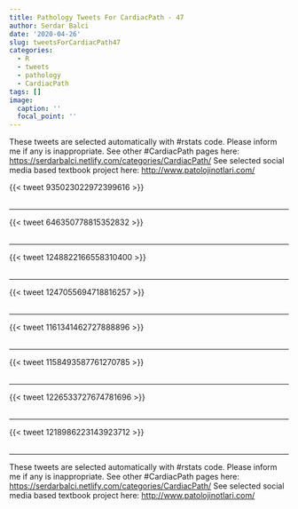 ```yaml
---
title: Pathology Tweets For CardiacPath - 47
author: Serdar Balci
date: '2020-04-26'
slug: tweetsForCardiacPath47
categories:
  - R
  - tweets
  - pathology
  - CardiacPath
tags: []
image:
  caption: ''
  focal_point: ''
---
```



These tweets are selected automatically with #rstats code. Please inform me if any is inappropriate.
See other #CardiacPath pages here: https://serdarbalci.netlify.com/categories/CardiacPath/ 
See selected social media based textbook project here: http://www.patolojinotlari.com/

{{< tweet 935023022972399616 >}}
<br>
<br>
<hr>
{{< tweet 646350778815352832 >}}
<br>
<br>
<hr>
{{< tweet 1248822166558310400 >}}
<br>
<br>
<hr>
{{< tweet 1247055694718816257 >}}
<br>
<br>
<hr>
{{< tweet 1161341462727888896 >}}
<br>
<br>
<hr>
{{< tweet 1158493587761270785 >}}
<br>
<br>
<hr>
{{< tweet 1226533727674781696 >}}
<br>
<br>
<hr>
{{< tweet 1218986223143923712 >}}
<br>
<br>
<hr>


These tweets are selected automatically with #rstats code. Please inform me if any is inappropriate.
See other #CardiacPath pages here: https://serdarbalci.netlify.com/categories/CardiacPath/ 
See selected social media based textbook project here: http://www.patolojinotlari.com/
